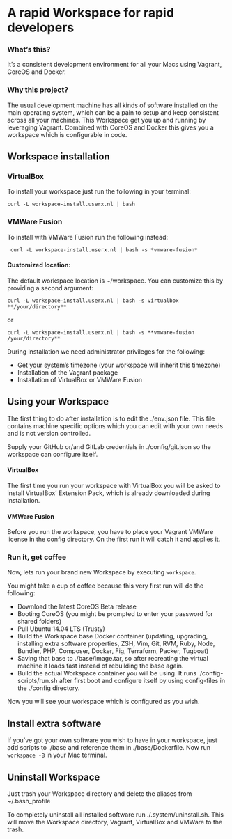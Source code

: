 # A rapid Workspace for rapid developers

### What’s this?
It’s a consistent development environment for all your Macs using Vagrant, CoreOS and Docker.

### Why this project?
The usual development machine has all kinds of software installed on the main operating system, which can be a pain to setup and keep consistent across all your machines. This Workspace get you up and running by leveraging Vagrant. Combined with CoreOS and Docker this gives you a workspace which is configurable in code.

## Workspace installation

### VirtualBox
To install your workspace just run the following in your terminal:

	curl -L workspace-install.userx.nl | bash

### VMWare Fusion
To install with VMWare Fusion run the following instead:

	 curl -L workspace-install.userx.nl | bash -s *vmware-fusion*

#### Customized location:
The default workspace location is ~/workspace. You can customize this by providing a second argument:

	curl -L workspace-install.userx.nl | bash -s virtualbox **/your/directory**

or

	curl -L workspace-install.userx.nl | bash -s **vmware-fusion /your/directory**

During installation we need administrator privileges for the following:
- Get your system’s timezone (your workspace will inherit this timezone)
- Installation of the Vagrant package
- Installation of VirtualBox or VMWare Fusion

## Using your Workspace
The first thing to do after installation is to edit the ./env.json file. This file contains machine specific options which you can edit with your own needs and is not version controlled.

Supply your GitHub or/and GitLab credentials in ./config/git.json so the workspace can configure itself.

#### VirtualBox
The first time you run your workspace with VirtualBox you will be asked to install VirtualBox’ Extension Pack, which is already downloaded during installation.

#### VMWare Fusion
Before you run the workspace, you have to place your Vagrant VMWare license in the config directory. On the first run it will catch it and applies it.

### Run it, get coffee
Now, lets run your brand new Workspace by executing `workspace`.

You might take a cup of coffee because this very first run will do the following:
- Download the latest CoreOS Beta release
- Booting CoreOS (you might be prompted to enter your password for shared folders)
- Pull Ubuntu 14.04 LTS (Trusty)
- Build the Workspace base Docker container (updating, upgrading, installing extra software properties, ZSH, Vim, Git, RVM, Ruby, Node,  Bundler, PHP, Composer, Docker, Fig, Terraform, Packer, Tugboat)
- Saving that base to ./base/image.tar, so after recreating the virtual machine it loads fast instead of rebuilding the base again.
- Build the actual Workspace container you will be using. It runs ./config-scripts/run.sh after first boot and configure itself by using config-files in the ./config directory.

Now you will see your workspace which is configured as you wish.

## Install extra software
If you’ve got your own software you wish to have in your workspace, just add scripts to ./base and reference them in ./base/Dockerfile. Now run `workspace -B` in your Mac terminal.

## Uninstall Workspace
Just trash your Workspace directory and delete the aliases from ~/.bash_profile

To completely uninstall all installed software run ./.system/uninstall.sh. This will move the Workspace directory, Vagrant, VirtualBox and VMWare to the trash.